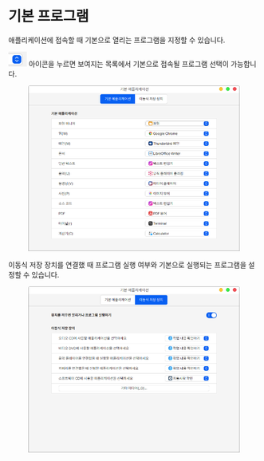 # 기본 프로그램

애플리케이션에 접속할 때 기본으로 열리는 프로그램을 지정할 수 있습니다. &#x20;

![](<../../.gitbook/assets/스크린샷, 2022-11-04 16-07-47.png>) 아이콘을 누르면 보여지는 목록에서 기본으로 접속될 프로그램 선택이 가능합니다.&#x20;

<figure><img src="../../.gitbook/assets/스크린샷, 2022-11-02 11-48-39.png" alt=""><figcaption></figcaption></figure>

이동식 저장 장치를 연결했 때 프로그램 실행 여부와 기본으로 실행되는 프로그램을 설정할 수 있습니다. &#x20;

<figure><img src="../../.gitbook/assets/스크린샷, 2022-11-02 11-48-43.png" alt=""><figcaption></figcaption></figure>
